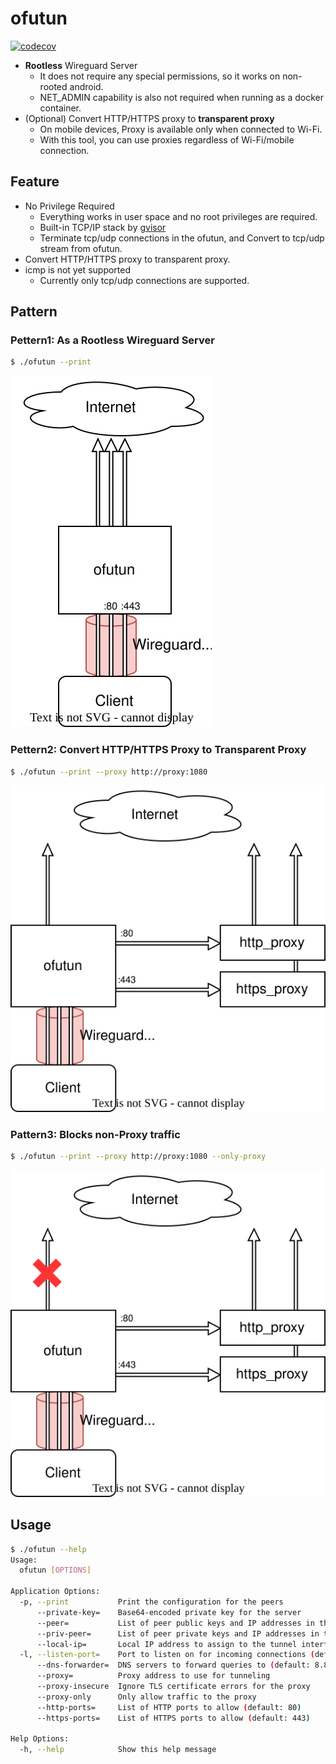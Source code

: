 # ofutun

[![codecov](https://codecov.io/gh/hrntknr/ofutun/graph/badge.svg?token=hNdnPbljmu)](https://codecov.io/gh/hrntknr/ofutun)

- **Rootless** Wireguard Server
  - It does not require any special permissions, so it works on non-rooted android.
  - NET_ADMIN capability is also not required when running as a docker container.
- (Optional) Convert HTTP/HTTPS proxy to **transparent proxy**
  - On mobile devices, Proxy is available only when connected to Wi-Fi.  
  - With this tool, you can use proxies regardless of Wi-Fi/mobile connection.

## Feature

- No Privilege Required
  - Everything works in user space and no root privileges are required.
  - Built-in TCP/IP stack by [gvisor](https://gvisor.dev/)
  - Terminate tcp/udp connections in the ofutun, and Convert to tcp/udp stream from ofutun.
- Convert HTTP/HTTPS proxy to transparent proxy.
- icmp is not yet supported
  - Currently only tcp/udp connections are supported.

## Pattern

### Pettern1: As a Rootless Wireguard Server

```sh
$ ./ofutun --print
```

![arch](./arch.drawio.svg)

### Pettern2: Convert HTTP/HTTPS Proxy to Transparent Proxy

```sh
$ ./ofutun --print --proxy http://proxy:1080
```

![arch](./arch-proxy.drawio.svg)

### Pattern3: Blocks non-Proxy traffic

```sh
$ ./ofutun --print --proxy http://proxy:1080 --only-proxy
```

![arch](./arch-only-proxy.drawio.svg)

## Usage

```sh
$ ./ofutun --help
Usage:
  ofutun [OPTIONS]

Application Options:
  -p, --print           Print the configuration for the peers
      --private-key=    Base64-encoded private key for the server
      --peer=           List of peer public keys and IP addresses in the format <public-key>,<ip1>,<ip2>,...
      --priv-peer=      List of peer private keys and IP addresses in the format <private-key>,<ip1>,<ip2>,...
      --local-ip=       Local IP address to assign to the tunnel interface (default: 192.168.0.1, fc00::1)
  -l, --listen-port=    Port to listen on for incoming connections (default: 51820)
      --dns-forwarder=  DNS servers to forward queries to (default: 8.8.8.8, 1.1.1.1)
      --proxy=          Proxy address to use for tunneling
      --proxy-insecure  Ignore TLS certificate errors for the proxy
      --proxy-only      Only allow traffic to the proxy
      --http-ports=     List of HTTP ports to allow (default: 80)
      --https-ports=    List of HTTPS ports to allow (default: 443)

Help Options:
  -h, --help            Show this help message
```
